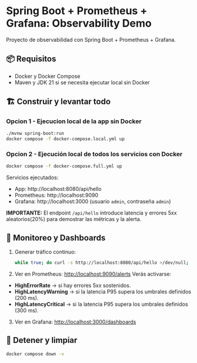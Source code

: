 # Spring Boot + Prometheus + Grafana: Observability Demo

Proyecto de observabilidad con Spring Boot + Prometheus + Grafana.

## 📦 Requisitos
- Docker y Docker Compose
- Maven y JDK 21 si se necesita ejecutar local sin Docker


## 🏗️ Construir y levantar todo
### Opcion 1 - Ejecucion local de la app sin Docker
```bash
./mvnw spring-boot:run
docker compose -f docker-compose.local.yml up
```

### Opcion 2 - Ejecución local de todos los servicios con Docker
```bash
docker compose -f docker-compose.full.yml up
```

Servicios ejecutados:
- App: http://localhost:8080/api/hello
- Prometheus: http://localhost:9090
- Grafana: http://localhost:3000  (usuario `admin`, contraseña `admin`)

**IMPORTANTE:** El endpoint `/api/hello` introduce latencia y errores 5xx aleatorios(20%) para demostrar las métricas y la alerta.


## 🔎 Monitoreo y Dashboards

1. Generar tráfico continuo:
   ```bash
   while true; do curl -s http://localhost:8080/api/hello >/dev/null; done &
   ```
2. Ver en Prometheus: [http://localhost:9090/alerts](http://localhost:9090/alerts)
Verás activarse:
- **HighErrorRate** → si hay errores 5xx sostenidos.
- **HighLatencyWarning** → si la latencia P95 supera los umbrales definidos (200 ms).
- **HighLatencyCritical** → si la latencia P95 supera los umbrales definidos (300 ms).

3. Ver en Grafana: [http://localhost:3000/dashboards](http://localhost:3000/dashboards)


## 🧹 Detener y limpiar
```bash
docker compose down -v
```
